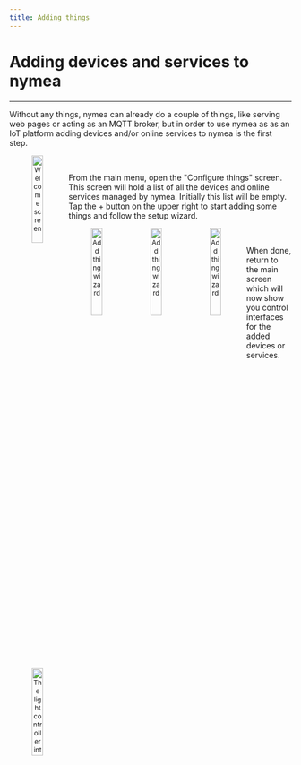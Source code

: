 ```yaml
---
title: Adding things
---
```


# Adding devices and services to nymea
------------------------------------

Without any things, nymea can already do a couple of things, like serving web pages or acting as an MQTT broker, but in order to use nymea as as an IoT platform adding devices and/or online services to nymea is the first step.

<dl>
<img src="https://raw.githubusercontent.com/guh/nymea-wiki/master/docs/en/images/welcome-page.jpg" alt="Welcome screen" style="float: left; font-size: 9pt; text-align: center; width: 20%; margin-right: 1%; margin-bottom: 0.5em;">
</dl>
<br />

From the main menu, open the "Configure things" screen. This screen will hold a list of all the devices and online services managed by nymea. Initially this list will be empty. Tap the + button on the upper right to start adding some things and follow the setup wizard.

<dl>

<img src="https://raw.githubusercontent.com/guh/nymea-wiki/master/docs/en/images/add-thing-0.jpg" alt="Add thing wizard" style="float: left; font-size: 9pt; text-align: center; width: 20%; margin-right: 1%; margin-bottom: 0.5em;">
<img src="https://raw.githubusercontent.com/guh/nymea-wiki/master/docs/en/images/add-thing-1.jpg" alt="Add thing wizard" style="float: left; font-size: 9pt; text-align: center; width: 20%; margin-right: 1%; margin-bottom: 0.5em;">
<img src="https://raw.githubusercontent.com/guh/nymea-wiki/master/docs/en/images/add-thing-2.jpg" alt="Add thing wizard" style="float: left; font-size: 9pt; text-align: center; width: 20%; margin-right: 1%; margin-bottom: 0.5em;">
</dl>
<br />

When done, return to the main screen which will now show you control interfaces for the added devices or services.

<dl>
<img src="https://raw.githubusercontent.com/guh/nymea-wiki/master/docs/en/images/light-page.jpg" alt="The light controller interface" style="float: left; font-size: 9pt; text-align: center; width: 20%; margin-right: 1%; margin-bottom: 0.5em;">
</dl>
